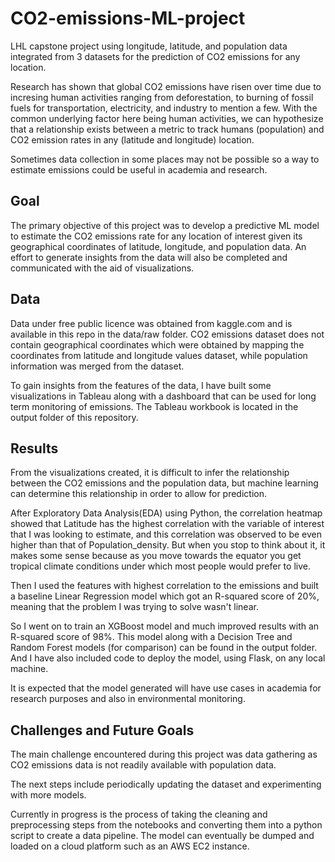 # CO2-emissions-ML-project
LHL capstone project using longitude, latitude, and population data integrated from 3 datasets for the prediction of CO2 emissions for any location.  

Research has shown that global CO2 emissions have risen over time due to incresing human activities ranging from deforestation, to burning of fossil fuels for transportation, electricity, and industry to mention a few. With the common underlying factor here being human activities, we can hypothesize that a relationship exists between a metric to track humans (population) and CO2 emission rates in any (latitude and longitude) location.

Sometimes data collection in some places may not be possible so a way to estimate emissions could be useful in academia and research.

## Goal

The primary objective of this project was to develop a predictive ML model to estimate the CO2 emissions rate for any location of interest given its geographical coordinates of latitude, longitude, and population data. 
An effort to generate insights from the data will also be completed and communicated with the aid of visualizations.

## Data

Data under free public licence was obtained from kaggle.com and is available in this repo in the data/raw folder.
CO2 emissions dataset does not contain geographical coordinates which were obtained by mapping the coordinates from latitude and longitude values dataset, while population information was merged from the dataset.

To gain insights from the features of the data, I have built some visualizations in Tableau along with a dashboard that can be used for long term monitoring of emissions. The Tableau workbook is located in the output folder of this repository.

## Results

From the visualizations created, it is difficult to infer the relationship between the CO2 emissions and the population data, but machine learning can determine this relationship in order to allow for prediction.

After Exploratory Data Analysis(EDA) using Python, the correlation heatmap showed that Latitude has the highest correlation with the variable of interest that I was looking to estimate, and this correlation was observed to be even higher than that of Population_density.
But when you stop to think about it, it makes some sense because as you move towards the equator you get tropical climate conditions under which most people would prefer to live.

Then I used the features with highest correlation to the emissions and built a baseline Linear Regression model which got an R-squared score of 20%, meaning that the problem I was trying to solve wasn't linear.

So I went on to train an XGBoost model and much improved results with an R-squared score of 98%. This model along with a Decision Tree and Random Forest models (for comparison) can be found in the output folder. And I have also included code to deploy the model, using Flask, on any local machine.

It is expected that the model generated will have use cases in academia for research purposes and also in environmental monitoring.

## Challenges and Future Goals

The main challenge encountered during this project was data gathering as CO2 emissions data is not readily available with population data.  

The next steps include periodically updating the dataset and experimenting with more models.  

Currently in progress is the process of taking the cleaning and preprocessing steps from the notebooks and converting them into a python script to create a data pipeline. The model can eventually be dumped and loaded on a cloud platform such as an AWS EC2 instance.
